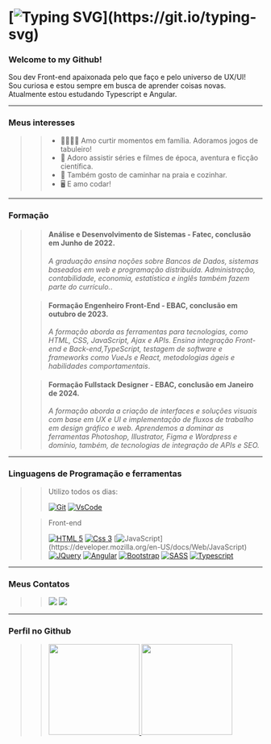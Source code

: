 # [![Typing SVG](https://readme-typing-svg.demolab.com?font=Indie+Flower&size=40&pause=1000&color=cf9075&background=FFFFFF00&vCenter=true&width=700&height=60&lines=%F0%9F%91%8B+Olá!+Prazer,+meu+nome+é+Juliane!)](https://git.io/typing-svg)

 
### Welcome to my Github! </br>  
 Sou dev Front-end apaixonada pelo que faço e pelo universo de UX/UI!  </br> 
 Sou curiosa e estou sempre em busca de aprender coisas novas. </br> 
 Atualmente estou estudando Typescript e Angular. </br> 
 
---
### Meus interesses

>
>> - 👨‍👩‍👦‍👦 Amo curtir momentos em família. Adoramos jogos de tabuleiro!
>> - :movie_camera: Adoro assistir séries e filmes de época, aventura e ficção científica.
>> - :walking: Também gosto de caminhar na praia e cozinhar.
>> - :desktop_computer:  E amo codar!
>
---

### Formação

>
>> #### Análise e Desenvolvimento de Sistemas - Fatec, conclusão em Junho de 2022.
>>
>>*A graduação ensina noções sobre Bancos de Dados, sistemas baseados em web e programação distribuída. Administração, contabilidade, economia, estatística e inglês também fazem parte do currículo.*.
>
>> #### Formação Engenheiro Front-End - EBAC, conclusão em outubro de 2023.
>>
>>*A formação aborda as ferramentas para tecnologias, como HTML, CSS, JavaScript, Ajax e APIs. Ensina integração Front-end e Back-end,TypeScript, testagem de software e frameworks como VueJs e React, metodologias ágeis e habilidades comportamentais*.
>
>> #### Formação Fullstack Designer - EBAC, conclusão em Janeiro de 2024.
>>
>>*A formação aborda a criação de interfaces e soluções visuais com base em UX e UI e implementação de fluxos de trabalho em design gráfico e web. Aprendemos a dominar as ferramentas Photoshop, Illustrator, Figma e Wordpress e domínio, também, de tecnologias de integração de APIs e SEO.*
>


 ---
 ### Linguagens de Programação e ferramentas

>
>
>> Utilizo todos os dias:
>>
>> [![Git](https://img.shields.io/badge/GIT-E44C30?style=for-the-badge&logo=git&logoColor=white)](https://git-scm.com/)
>> [![VsCode](https://img.shields.io/badge/VSCode-0078D4?style=for-the-badge&logo=visual%20studio%20code&logoColor=white)](https://code.visualstudio.com/)
>
>> Front-end
>>
>> [![HTML 5](https://img.shields.io/badge/HTML5-E34F26?style=for-the-badge&logo=html5&logoColor=white)](https://developer.mozilla.org/en-US/docs/Web/HTML)
>> [![Css 3](https://img.shields.io/badge/CSS3-1572B6?style=for-the-badge&logo=css3&logoColor=white)](https://developer.mozilla.org/en-US/docs/Web/CSS)
>> [![JavaScript](https://img.shields.io/badge/JavaScript-323330?style=for-the-badge&logo=javascript&logoColor=F7DF1E")](https://developer.mozilla.org/en-US/docs/Web/JavaScript)
>> [![JQuery](https://img.shields.io/badge/jQuery-0769AD?style=for-the-badge&logo=jquery&logoColor=white)](https://api.jquery.com/)
>> [![Angular](	https://img.shields.io/badge/Angular-DD0031?style=for-the-badge&logo=angular&logoColor=white)](https://angular.io/docs)
>> [![Bootstrap](https://img.shields.io/badge/Bootstrap-563D7C?style=for-the-badge&logo=bootstrap&logoColor=white)](https://getbootstrap.com/docs/5.3/getting-started/introduction/)
>> [![SASS](https://img.shields.io/badge/Sass-CC6699?style=for-the-badge&logo=sass&logoColor=white)](https://sass-lang.com/documentation/)
>> [![Typescript](https://img.shields.io/badge/TypeScript-007ACC?style=for-the-badge&logo=typescript&logoColor=white)](https://www.typescriptlang.org/docs/)
>
---

 ### Meus Contatos  
  
>
>> <a href="https://www.linkedin.com/in/juliane-aparecida-monteiro-dos-santos-8736a3172" target="_blank"><img src="https://img.shields.io/badge/-LinkedIn-%230077B5?style=for-the-badge&logo=linkedin&logoColor=white" target="_blank"></a> 
>>  <a href = "mailto:ju.ap.mont@gmail.com"><img src="https://img.shields.io/badge/-Gmail-%23333?style=for-the-badge&logo=gmail&logoColor=white" target="_blank"></a>
>
 ---
 
### Perfil no Github

>
>> <a href="https://github.com/JulianeMonteiro">
>> <img height="180em" src="https://github-readme-stats.vercel.app/api?username=JulianeMonteiro&show_icons=true&theme=dracula&include_all_commits=true&count_private=true"/>
>> <img height="180em" src="https://github-readme-stats.vercel.app/api/top-langs/?username=JulianeMonteiro&layout=compact&langs_count=7&theme=dracula"/>
>
 
